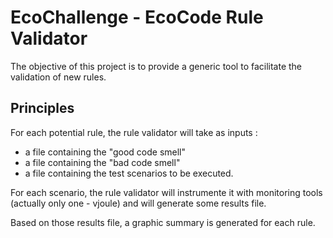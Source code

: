 # EcoChallenge - EcoCode Rule Validator

The objective of this project is to provide a generic tool to facilitate the validation of new rules.

## Principles

For each potential rule, the rule validator will take as inputs :
  - a file containing the "good code smell"
  - a file containing the "bad code smell"
  - a file containing the test scenarios to be executed.

  For each scenario, the rule validator will instrumente it with monitoring tools (actually only one - vjoule) and will generate some results file.

  Based on those results file, a graphic summary is generated for each rule.
